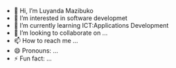 - 👋 Hi, I’m Luyanda Mazibuko
- 👀 I’m interested in software developmet
- 🌱 I’m currently learning ICT:Applications Development
- 💞️ I’m looking to collaborate on ...
- 📫 How to reach me ...
- 😄 Pronouns: ...
- ⚡ Fun fact: ...

<!---
LuyandaMazibuko28/LuyandaMazibuko28 is a ✨ special ✨ repository because its `README.md` (this file) appears on your GitHub profile.
You can click the Preview link to take a look at your changes.
--->

